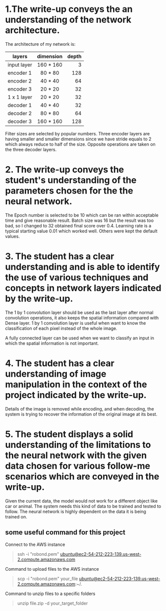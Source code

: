 # 1.The write-up conveys the an understanding of the network architecture.

The architecture of my network is:

| layers        | dimension           | depth  |
| ------------- |:-------------:| -----:|
| input layer | 160 * 160 | 3 |
| encoder 1 | 80 * 80 | 128 |
| encoder 2 | 40 * 40 | 64 |
| encoder 3 | 20 * 20 | 32 |
| 1 x 1 layer | 20 * 20 | 32 |
| decoder 1 | 40 * 40 | 32 |
| decoder 2 | 80 * 80 | 64 |
| decoder 3 | 160 * 160 | 128 |

Filter sizes are selected by popular numbers. Three encoder layers are having smaller and smaller dimensions since we have stride equals to 2 which always reduce to half of the size. Opposite operations are taken on the three decoder layers.



# 2. The write-up conveys the student's understanding of the parameters chosen for the the neural network.

The Epoch number is selected to be 10 which can be ran within acceptable time and give reasonable result. Batch size was 16 but the result was too bad, so I changed to 32 obtained final score over 0.4. Learning rate is a typical starting value 0.01 which worked well. Others were kept the default values.


# 3. The student has a clear understanding and is able to identify the use of various techniques and concepts in network layers indicated by the write-up.

The 1 by 1 convolution layer should be used as the last layer after normal convolution operations, it also keeps the spatial information compared with Dense layer. 1 by 1 convolution layer is useful when want to know the classification of each pixel instead of the whole image.

A fully connected layer can be used when we want to classify an input in which the spatial information is not important.


# 4. The student has a clear understanding of image manipulation in the context of the project indicated by the write-up.

Details of the image is removed while encoding, and when decoding, the system is trying to recover the information of the original image at its best.


# 5. The student displays a solid understanding of the limitations to the neural network with the given data chosen for various follow-me scenarios which are conveyed in the write-up.

Given the current data, the model would not work for a different object like car or animal. The system needs this kind of data to be trained and tested to follow. The neural network is highly dependent on the data it is being trained on.





## some useful command for this project
Connect to the AWS instance 
>ssh -i "robond.pem" ubuntu@ec2-54-212-223-139.us-west-2.compute.amazonaws.com

Command to upload files to the AWS instance
>scp -i "robond.pem" your_file ubuntu@ec2-54-212-223-139.us-west-2.compute.amazonaws.com:~/.

Command to unzip files to a specific folders
>unzip file.zip -d your_target_folder
